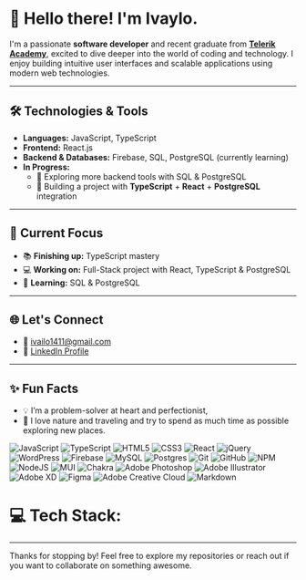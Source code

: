 # 👋 Hello there! I'm Ivaylo. 

I'm a passionate **software developer** and recent graduate from [**Telerik Academy**](https://www.telerikacademy.com/), excited to dive deeper into the world of coding and technology. I enjoy building intuitive user interfaces and scalable applications using modern web technologies.  

---

## 🛠️ Technologies & Tools  

- **Languages:** JavaScript, TypeScript  
- **Frontend:** React.js  
- **Backend & Databases:** Firebase, SQL, PostgreSQL (currently learning)  
- **In Progress:**  
  - 🌱 Exploring more backend tools with SQL & PostgreSQL  
  - 🔨 Building a project with **TypeScript** + **React** + **PostgreSQL** integration  

---

## 🚀 Current Focus  
- 📚 **Finishing up:** TypeScript mastery  
- 💻 **Working on:** Full-Stack project with React, TypeScript & PostgreSQL  
- 🧠 **Learning:** SQL & PostgreSQL  

---

## 🌐 Let's Connect  
- 📧 ivailo1411@gmail.com  
- 💼 [LinkedIn Profile](www.linkedin.com/in/ivaylo-georgiev-096a6a226)   

---

## ✨ Fun Facts  
- 💡 I’m a problem-solver at heart and perfectionist,  
- 🌳 I love nature and traveling and try to spend as much time as possible exploring new places.

![JavaScript](https://img.shields.io/badge/javascript-%23323330.svg?style=for-the-badge&logo=javascript&logoColor=%23F7DF1E) ![TypeScript](https://img.shields.io/badge/typescript-%23007ACC.svg?style=for-the-badge&logo=typescript&logoColor=white) ![HTML5](https://img.shields.io/badge/html5-%23E34F26.svg?style=for-the-badge&logo=html5&logoColor=white) ![CSS3](https://img.shields.io/badge/css3-%231572B6.svg?style=for-the-badge&logo=css3&logoColor=white) ![React](https://img.shields.io/badge/node.js-6DA55F?style=for-the-badge&logo=node.js&logoColor=white) ![jQuery](https://img.shields.io/badge/React_Router-CA4245?style=for-the-badge&logo=react-router&logoColor=white) ![WordPress](https://img.shields.io/badge/WordPress-%23117AC9.svg?style=for-the-badge&logo=WordPress&logoColor=white) ![Firebase](https://img.shields.io/badge/firebase-a08021?style=for-the-badge&logo=firebase&logoColor=ffcd34) ![MySQL](https://img.shields.io/badge/mysql-4479A1.svg?style=for-the-badge&logo=mysql&logoColor=white) ![Postgres](https://img.shields.io/badge/postgres-%23316192.svg?style=for-the-badge&logo=postgresql&logoColor=white) ![Git](https://img.shields.io/badge/git-%23F05033.svg?style=for-the-badge&logo=git&logoColor=white) ![GitHub](https://img.shields.io/badge/github-%23121011.svg?style=for-the-badge&logo=github&logoColor=white) ![NPM](https://img.shields.io/badge/NPM-%23CB3837.svg?style=for-the-badge&logo=npm&logoColor=white) ![NodeJS](https://img.shields.io/badge/jquery-%230769AD.svg?style=for-the-badge&logo=jquery&logoColor=white) ![MUI](https://img.shields.io/badge/MUI-%230081CB.svg?style=for-the-badge&logo=mui&logoColor=white) ![Chakra](https://img.shields.io/badge/daisyui-5A0EF8?style=for-the-badge&logo=daisyui&logoColor=white) ![Adobe Photoshop](https://img.shields.io/badge/adobe%20photoshop-%2331A8FF.svg?style=for-the-badge&logo=adobe%20photoshop&logoColor=white) ![Adobe Illustrator](https://img.shields.io/badge/adobe%20illustrator-%23FF9A00.svg?style=for-the-badge&logo=adobe%20illustrator&logoColor=white) ![Adobe XD](https://img.shields.io/badge/Adobe%20XD-470137?style=for-the-badge&logo=Adobe%20XD&logoColor=#FF61F6) ![Figma](https://img.shields.io/badge/figma-%23F24E1E.svg?style=for-the-badge&logo=figma&logoColor=white) ![Adobe Creative Cloud](https://img.shields.io/badge/Adobe%20Creative%20Cloud-DA1F26.svg?style=for-the-badge&logo=Adobe%20Creative%20Cloud&logoColor=white) ![Markdown](https://img.shields.io/badge/markdown-%23000000.svg?style=for-the-badge&logo=markdown&logoColor=white)

# 💻 Tech Stack:

---

Thanks for stopping by! Feel free to explore my repositories or reach out if you want to collaborate on something awesome.  
